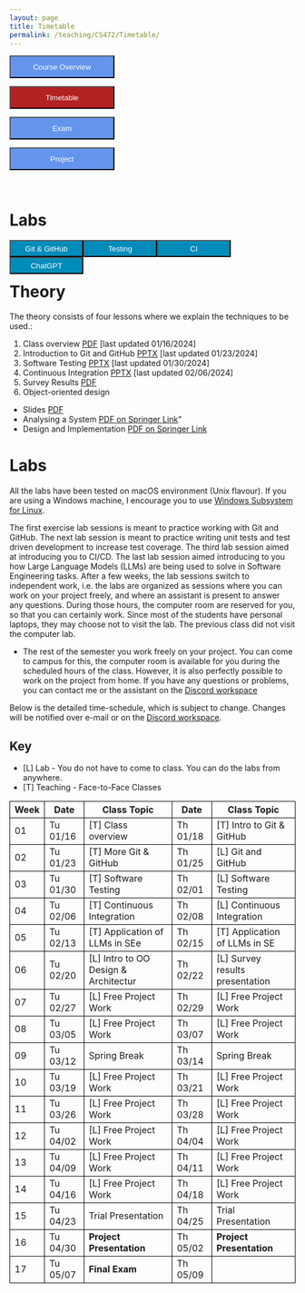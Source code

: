 ```yaml
---
layout: page
title: Timetable
permalink: /teaching/CS472/Timetable/
---
```

<form action="/teaching/CS472/">
    <input type="submit" style="background-color:cornflowerblue;color:white;width:185px;
height:40px;" value="Course Overview" />
</form>

<form action="/teaching/CS472/Timetable/">
    <input type="submit" style="background-color:firebrick;color:white;width:185px;
height:40px;" value="Timetable" />
</form>
<form action="/teaching/CS472/Exam/">
    <input type="submit" style="background-color:cornflowerblue;color:white;width:185px;
height:40px;" value="Exam" />
</form>
<form action="/teaching/CS472/project/">
    <input type="submit" style="background-color:cornflowerblue;color:white;width:185px;
height:40px;" value="Project" />
</form>

<br/>

Labs
=======

<div class="main-component">
<form action="/teaching/CS472/Timetable/Git_and_GitHub/">
    <input type="submit" style="background-color:#008CBA;float:left; color:white;width:130px;
height:30px;" value="Git & GitHub" />
</form>
<form action="/teaching/CS472/Timetable/dynamic_analysis/">
    <input type="submit" style="background-color:#008CBA;float:left;color:white;width:130px;
height:30px;" value="Testing" />
</form>
<form action="/teaching/CS472/Timetable/CI/">
    <input type="submit" style="background-color:#008CBA;float:left;color:white;width:130px;
height:30px;" value="CI" />
</form>
<form action="/teaching/CS472/Timetable/GPT/">
    <input type="submit" style="background-color:#008CBA;float:left;color:white;width:130px;
height:30px;" value="ChatGPT" />
</form>
</div>

<br/>
<br/>

Theory
========
The theory consists of four lessons where we explain the techniques to be used.: 
1. Class overview [PDF](ClassOverview.pdf) [last updated 01/16/2024]
2. Introduction to Git and GitHub [PPTX](Git-and-GitHub.pptx) [last updated 01/23/2024]
3. Software Testing [PPTX](Testing-2024-spring.pptx) [last updated 01/30/2024]
4. Continuous Integration [PPTX](CI-CD.pptx) [last updated 02/06/2024]
5. Survey Results [PDF](Survey_Presentation.pdf)
6. Object-oriented design 
  * Slides [PDF](OOD-V2.pptx)
  * Analysing a System [PDF on Springer Link](https://link.springer.com/chapter/10.1007/978-3-319-24280-4_6)"
  * Design and Implementation [PDF on Springer Link](https://link.springer.com/chapter/10.1007/978-3-319-24280-4_7)

Labs
========
All the labs have been tested on macOS environment (Unix flavour). If you are using a Windows machine, I encourage you to use
[Windows Subsystem for Linux](https://learn.microsoft.com/en-us/windows/wsl/about). 

The first exercise lab sessions is meant to practice working with Git and GitHub.
The next lab session is meant to practice writing unit tests and test driven development to increase test coverage.
The third lab session aimed at introducing you to CI/CD. 
The last lab session aimed introducing to you how Large Language Models (LLMs) are being used to solve in Software Engineering tasks. 
After a few weeks, the lab sessions switch to independent work, i.e. the labs are organized as sessions where you can work on your project freely, and where an assistant is 
present to answer any questions. During those hours, the computer room are reserved for you, 
so that you can certainly work. Since most of the students have personal laptops, they may choose not to
visit the lab. The previous class did not visit the computer lab.

* The rest of the semester you work freely on your project. You can come to campus for this, the 
computer room is available for you during the scheduled hours of the class. 
However, it is also perfectly possible to work on the project from home. If you have any questions 
or problems, you can contact me or the assistant on the [Discord workspace](https://discord.gg/CQUCUFTcDY)

Below is the detailed time-schedule, which is subject to change. Changes will be notified over 
e-mail or on the [Discord workspace](https://discord.gg/CQUCUFTcDY). 

## Key
* [L] Lab - You do not have to come to class. You can do the labs from anywhere.
* [T] Teaching - Face-to-Face Classes

<table style="border-collapse:collapse;">
<tr >
<th style="border: 1px solid black;">Week</th>
<th style="border: 1px solid black;">Date</th>
<th style="border: 1px solid black;">Class Topic</th>
<th style="border: 1px solid black;">Date</th>
<th style="border: 1px solid black;">Class Topic</th>
</tr>

<tr>
<td style="border: 1px solid black;">01</td>
<td style="border: 1px solid black;">Tu 01/16</td>
<td style="border: 1px solid black;">[T] Class overview</td>
<td style="border: 1px solid black;">Th 01/18</td>
<td style="border: 1px solid black;">[T] Intro to Git & GitHub </td>
</tr>

<tr>
<td style="border: 1px solid black;">02</td>
<td style="border: 1px solid black;">Tu 01/23</td>
<td style="border: 1px solid black;">[T] More Git & GitHub</td>
<td style="border: 1px solid black;">Th 01/25 </td>
<td style="border: 1px solid black;">[L] Git and GitHub </td>
</tr>

<tr>
<td style="border: 1px solid black;">03</td>
<td style="border: 1px solid black;">Tu 01/30 </td>
<td style="border: 1px solid black;">[T] Software Testing </td>
<td style="border: 1px solid black;">Th 02/01 </td>
<td style="border: 1px solid black;">[L] Software Testing </td>
</tr>

<tr>
<td style="border: 1px solid black;">04</td>
<td style="border: 1px solid black;">Tu 02/06</td>
<td style="border: 1px solid black;">[T] Continuous Integration</td>
<td style="border: 1px solid black;">Th 02/08 </td>
<td style="border: 1px solid black;">[L] Continuous Integration</td>
</tr>

<tr>
<td style="border: 1px solid black;">05</td>
<td style="border: 1px solid black;">Tu 02/13</td>
<td style="border: 1px solid black;">[T] Application of LLMs in SEe</td>
<td style="border: 1px solid black;">Th 02/15 </td>
<td style="border: 1px solid black;">[T] Application of LLMs in SE </td>
</tr>

<tr>
<td style="border: 1px solid black;">06</td>
<td style="border: 1px solid black;">Tu 02/20</td>
<td style="border: 1px solid black;">[L] Intro to OO Design & Architectur</td>
<td style="border: 1px solid black;">Th 02/22 </td>
<td style="border: 1px solid black;">[L] Survey results presentation </td>
</tr>

<tr>
<td style="border: 1px solid black;">07</td>
<td style="border: 1px solid black;">Tu 02/27</td>
<td style="border: 1px solid black;">[L] Free Project Work </td>
<td style="border: 1px solid black;">Th 02/29 </td>
<td style="border: 1px solid black;">[L] Free Project Work </td>
</tr>

<tr>
<td style="border: 1px solid black;">08</td>
<td style="border: 1px solid black;">Tu 03/05</td>
<td style="border: 1px solid black;">[L] Free Project Work</td>
<td style="border: 1px solid black;">Th 03/07 </td>
<td style="border: 1px solid black;">[L] Free Project Work </td>
</tr>

<tr>
<td style="border: 1px solid black;">09</td>
<td style="border: 1px solid black;">Tu 03/12</td>
<td style="border: 1px solid black;">Spring Break</td>
<td style="border: 1px solid black;">Th 03/14 </td>
<td style="border: 1px solid black;">Spring Break</td>
</tr>

<tr>
<td style="border: 1px solid black;">10</td>
<td style="border: 1px solid black;">Tu 03/19</td>
<td style="border: 1px solid black;">[L] Free Project Work</td>
<td style="border: 1px solid black;">Th 03/21 </td>
<td style="border: 1px solid black;">[L] Free Project Work </td>
</tr>

<tr>
<td style="border: 1px solid black;">11</td>
<td style="border: 1px solid black;">Tu 03/26</td>
<td style="border: 1px solid black;">[L] Free Project Work</td>
<td style="border: 1px solid black;">Th 03/28 </td>
<td style="border: 1px solid black;">[L] Free Project Work </td>
</tr>

<tr>
<td style="border: 1px solid black;">12</td>
<td style="border: 1px solid black;">Tu 04/02</td>
<td style="border: 1px solid black;">[L] Free Project Work</td>
<td style="border: 1px solid black;">Th 04/04 </td>
<td style="border: 1px solid black;">[L] Free Project Work </td>
</tr>

<tr>
<td style="border: 1px solid black;">13</td>
<td style="border: 1px solid black;">Tu 04/09</td>
<td style="border: 1px solid black;">[L] Free Project Work</td>
<td style="border: 1px solid black;">Th 04/11 </td>
<td style="border: 1px solid black;">[L] Free Project Work </td>
</tr>

<tr>
<td style="border: 1px solid black;">14</td>
<td style="border: 1px solid black;">Tu 04/16</td>
<td style="border: 1px solid black;">[L] Free Project Work </td>
<td style="border: 1px solid black;">Th 04/18 </td>
<td style="border: 1px solid black;">[L] Free Project Work </td>
</tr>

<tr>
<td style="border: 1px solid black;">15</td>
<td style="border: 1px solid black;">Tu 04/23</td>
<td style="border: 1px solid black;">Trial Presentation</td>
<td style="border: 1px solid black;">Th 04/25 </td>
<td style="border: 1px solid black;">Trial Presentation</td>
</tr>

<tr>
<td style="border: 1px solid black;">16</td>
<td style="border: 1px solid black;">Tu 04/30</td>
<td style="border: 1px solid black;"><b>Project Presentation</b></td>
<td style="border: 1px solid black;">Th 05/02 </td>
<td style="border: 1px solid black;"><b>Project Presentation</b></td>
</tr>

<tr>
<td style="border: 1px solid black;">17</td>
<td style="border: 1px solid black;">Tu 05/07</td>
<td style="border: 1px solid black;"><b>Final Exam</b></td>
<td style="border: 1px solid black;">Th 05/09 </td>
<td style="border: 1px solid black;"></td>
</tr>

</table>



